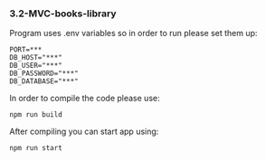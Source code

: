 ### 3.2-MVC-books-library

Program uses .env variables so in order to run please set them up:
```
PORT=***
DB_HOST="***"
DB_USER="***"
DB_PASSWORD="***"
DB_DATABASE="***"
```
In order to compile the code please use:
```
npm run build
```
After compiling you can start app using:
```
npm run start
```
    
